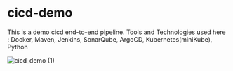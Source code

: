 # cicd-demo
This is a demo cicd end-to-end pipeline.
Tools and Technologies used here : Docker, Maven, Jenkins, SonarQube, ArgoCD, Kubernetes(miniKube), Python 

![cicd_demo (1)](https://github.com/adukhan98/cicd-demo/assets/100485489/b330ff87-053f-4d4e-86b4-267c71a043fe)

